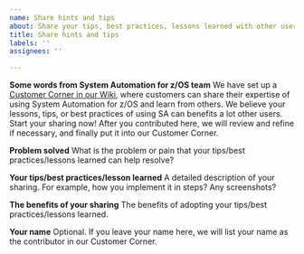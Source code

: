 ```yaml
---
name: Share hints and tips
about: Share your tips, best practices, lessons learned with other users.
title: Share hints and tips
labels: ''
assignees: ''

---
```


**Some words from System Automation for z/OS team**
We have set up a [Customer Corner in our Wiki](https://ibm.biz/sa_customer_corner), where customers can share their expertise of using System Automation for z/OS and learn from others. We believe your lessons, tips, or best practices of using SA can benefits a lot other users.  
Start your sharing now! After you contributed here, we will review and refine if necessary, and finally put it into our Customer Corner.

**Problem solved**
What is the problem or pain that your tips/best practices/lessons learned can help resolve?

**Your tips/best practices/lesson learned**
A detailed description of your sharing. For example, how you implement it in steps? Any screenshots?

**The benefits of your sharing**
The benefits of adopting your tips/best practices/lessons learned.

**Your name**
Optional. If you leave your name here, we will list your name as the contributor in our Customer Corner.
